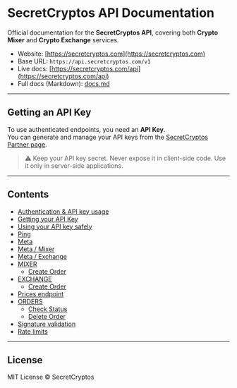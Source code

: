 # SecretCryptos API Documentation

Official documentation for the **SecretCryptos API**, covering both **Crypto Mixer** and **Crypto Exchange** services.

- Website: [https://secretcryptos.com](https://secretcryptos.com)  
- Base URL: `https://api.secretcryptos.com/v1`  
- Live docs: [https://secretcryptos.com/api](https://secretcryptos.com/api)  
- Full docs (Markdown): [docs.md](docs.md)

---

## Getting an API Key
To use authenticated endpoints, you need an **API Key**.  
You can generate and manage your API keys from the [SecretCryptos Partner page](https://secretcryptos.com/partner).

> ⚠️ Keep your API key secret. Never expose it in client-side code. Use it only in server-side applications.

---

## Contents
- [Authentication & API key usage](docs.md#authentication)  
- [Getting your API Key](docs.md#getting-your-api-key)  
- [Using your API key safely](docs.md#using-your-api-key-safely)  
- [Ping](docs.md#ping)  
- [Meta](docs.md#meta)  
- [Meta / Mixer](docs.md#meta--mixer)  
- [Meta / Exchange](docs.md#meta--exchange)  
- [MIXER](docs.md#mixer)  
  - [Create Order](docs.md#mixer--create-order)  
- [EXCHANGE](docs.md#exchange)  
  - [Create Order](docs.md#exchange--create-order)  
- [Prices endpoint](docs.md#prices--get-market-rates)  
- [ORDERS](docs.md#orders)  
  - [Check Status](docs.md#orders--check-status-mixer--exchange)  
  - [Delete Order](docs.md#orders--delete)  
- [Signature validation](docs.md#validate--signature)  
- [Rate limits](docs.md#rate-limits)  


---

## License
MIT License © SecretCryptos
